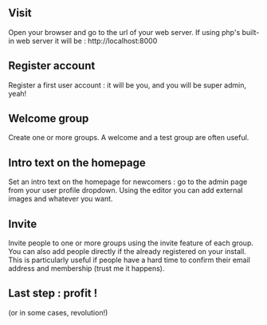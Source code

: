 ## Visit
Open your browser and go to the url of your web server. If using php's built-in web server it will be : http://localhost:8000

## Register account
Register a first user account : it will be you, and you will be super admin, yeah!

## Welcome group
Create one or more groups. A welcome and a test group are often useful.

## Intro text on the homepage
Set an intro text on the homepage for newcomers : go to the admin page from your user profile dropdown.
Using the editor you can add external images and whatever you want.

## Invite
Invite people to one or more groups using the invite feature of each group. You can also add people directly if the already registered on your install. This is particularly useful if people have a hard time to confirm their email address and membership (trust me it happens).

## Last step : profit !
(or in some cases, revolution!)
